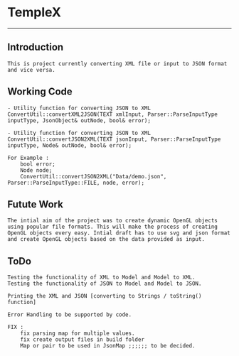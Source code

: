 # TempleX
---------

## Introduction
	This is project currently converting XML file or input to JSON format and vice versa.

## Working Code

	- Utility function for converting JSON to XML
	ConvertUtil::convertXML2JSON(TEXT xmlInput, Parser::ParseInputType inputType, JsonObject& outNode, bool& error);

	- Utility function for converting JSON to XML
	ConvertUtil::convertJSON2XML(TEXT jsonInput, Parser::ParseInputType inputType, Node& outNode, bool& error);

	For Example :
		bool error;
		Node node;
		ConvertUtil::convertJSON2XML("Data/demo.json", Parser::ParseInputType::FILE, node, error);


## Futute Work
	The intial aim of the project was to create dynamic OpenGL objects using popular file formats. This will make the process of creating OpenGL objects every easy. Intial draft has to use svg and json format and create OpenGL objects based on the data provided as input.

## ToDo

	Testing the functionality of XML to Model and Model to XML.
	Testing the functionality of JSON to Model and Model to JSON.

	Printing the XML and JSON [converting to Strings / toString() function]

	Error Handling to be supported by code.

	FIX :
		fix parsing map for multiple values.
		fix create output files in build folder
		Map or pair to be used in JsonMap ;;;;;; to be decided.
